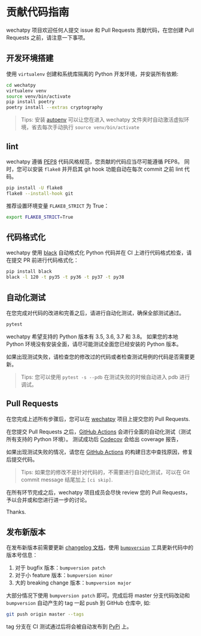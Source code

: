 贡献代码指南
===============

wechatpy 项目欢迎任何人提交 issue 和 Pull Requests 贡献代码，在您创建 Pull Requests 之前，请注意一下事项。

## 开发环境搭建

使用 `virtualenv` 创建和系统库隔离的 Python 开发环境，并安装所有依赖:

```bash
cd wechatpy
virtualenv venv
source venv/bin/activate
pip install poetry
poetry install --extras cryptography
```

> Tips: 安装 [autoenv](https://github.com/kennethreitz/autoenv) 可以让您在进入 wechatpy 文件夹时自动激活虚拟环境，省去每次手动执行 `source venv/bin/activate`

## lint

wechatpy 遵循 [PEP8](http://legacy.python.org/dev/peps/pep-0008/) 代码风格规范，您贡献的代码应当尽可能遵循 PEP8。
同时，您可以安装 `flake8` 并开启其 git hook 功能自动在每次 commit 之前 lint 代码。

```bash
pip install -U flake8
flake8 --install-hook git
```

推荐设置环境变量 `FLAKE8_STRICT` 为 True：

```bash
export FLAKE8_STRICT=True
```

## 代码格式化

wechatpy 使用 [black](https://github.com/psf/black) 自动格式化 Python 代码并在 CI 上进行代码格式检查，请在提交 PR 前进行代码格式化：

```bash
pip install black
black -l 120 -t py35 -t py36 -t py37 -t py38
```

## 自动化测试

在您完成对代码的改进和完善之后，请进行自动化测试，确保全部测试通过。

```bash
pytest
```

wechatpy 希望支持的 Python 版本有 3.5, 3.6, 3.7 和 3.8。
如果您的本地 Python 环境没有安装全面，请尽可能测试全面您已经安装的 Python 版本。

如果出现测试失败，请检查您的修改过的代码或者检查测试用例的代码是否需要更新。

> Tips: 您可以使用 `pytest -s --pdb` 在测试失败的时候自动进入 pdb 进行调试。

## Pull Requests

在您完成上述所有步骤后，您可以在 [wechatpy](https://github.com/wechatpy/wechatpy) 项目上提交您的 Pull Requests.

在您提交 Pull Requests 之后，[GitHub Actions](https://github.com/wechatpy/wechatpy/actions?query=workflow%3ACI) 会进行全面的自动化测试（测试所有支持的 Python 环境）。
测试成功后 [Codecov](https://codecov.io/github/wechatpy/wechatpy?branch=master) 会给出 coverage 报告，

如果出现测试失败的情况，请您在 [GitHub Actions](https://github.com/wechatpy/wechatpy/actions?query=workflow%3ACI) 的构建日志中查找原因，修复后提交代码。

> Tips: 如果您的修改不是针对代码的，不需要进行自动化测试，可以在 Git commit message 结尾加上 `[ci skip]`.

在所有环节完成之后，wechatpy 项目成员会尽快 review 您的 Pull Requests，予以合并或和您进行进一步的讨论。

Thanks.

## 发布新版本

在发布新版本前需要更新 [changelog 文档](../docs/changelog.rst)，使用 [`bumpversion`](https://github.com/peritus/bumpversion)
工具更新代码中的版本号信息：

1. 对于 bugfix 版本：`bumpversion patch`
2. 对于小 feature 版本：`bumpversion minor`
3. 大的 breaking change 版本：`bumpversion major`

大部分情况下使用 `bumpversion patch` 即可。完成后将 master 分支代码改动和 `bumpversion` 自动产生的 tag 一起 push 到 GitHub 仓库中, 如:

```bash
git push origin master --tags
```

tag 分支在 CI 测试通过后将会被自动发布到 [PyPi](https://pypi.python.org/pypi/wechatpy) 上。
